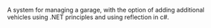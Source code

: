 A system for managing a garage, with the option of adding additional vehicles using .NET principles and using reflection in c#.
